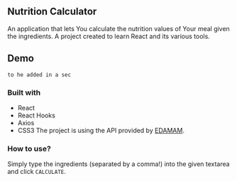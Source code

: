 ## Nutrition Calculator
An application that lets You calculate the nutrition values of Your meal given the ingredients.
A project created to learn React and its various tools.

## Demo
`to he added in a sec`

### Built with
- React
- React Hooks
- Axios
- CSS3
The project is using the API provided by [EDAMAM](https://developer.edamam.com/).

### How to use? 
Simply type the ingredients (separated by a comma!) into the given textarea and click `CALCULATE`.

